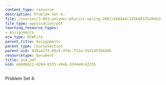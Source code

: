 ```yaml
---
content_type: resource
description: Problem Set 4.
file: /courses/3-063-polymer-physics-spring-2007/eb848dc1d2848335a9eb2d44e0c42255_ps4.pdf
file_type: application/pdf
learning_resource_types:
- Assignments
ocw_type: OCWFile
parent_title: Assignments
parent_type: CourseSection
parent_uid: 838aa1f3-98c9-df8c-f53a-55d1d5704d46
resourcetype: Document
title: ps4.pdf
uid: eb848dc1-d284-8335-a9eb-2d44e0c42255
---
```

Problem Set 4.

